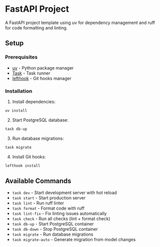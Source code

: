 # FastAPI Project

A FastAPI project template using uv for dependency management and ruff for code formatting and linting.

## Setup

### Prerequisites

- [uv](https://docs.astral.sh/uv/) - Python package manager
- [Task](https://taskfile.dev/) - Task runner
- [lefthook](https://github.com/evilmartians/lefthook) - Git hooks manager

### Installation

1. Install dependencies:
```bash
uv install
```

2. Start PostgreSQL database:
```bash
task db-up
```

3. Run database migrations:
```bash
task migrate
```

4. Install Git hooks:
```bash
lefthook install
```

## Available Commands

- `task dev` - Start development server with hot reload
- `task start` - Start production server
- `task lint` - Run ruff linter
- `task format` - Format code with ruff
- `task lint-fix` - Fix linting issues automatically
- `task check` - Run all checks (lint + format check)
- `task db-up` - Start PostgreSQL container
- `task db-down` - Stop PostgreSQL container
- `task migrate` - Run database migrations
- `task migrate-auto` - Generate migration from model changes